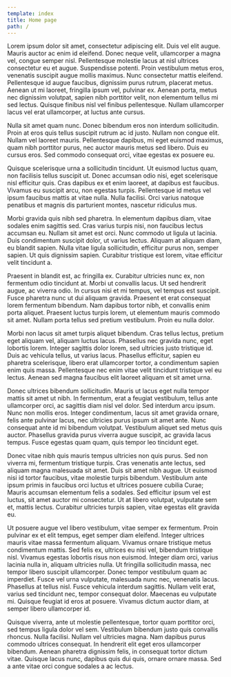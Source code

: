 ```yaml
---
template: index
title: Home page
path: /
---
```

Lorem ipsum dolor sit amet, consectetur adipiscing elit. Duis vel elit augue. Mauris auctor ac enim id eleifend. Donec neque velit, ullamcorper a magna vel, congue semper nisl. Pellentesque molestie lacus at nisl ultrices consectetur eu et augue. Suspendisse potenti. Proin vestibulum metus eros, venenatis suscipit augue mollis maximus. Nunc consectetur mattis eleifend. Pellentesque id augue faucibus, dignissim purus rutrum, placerat metus. Aenean ut mi laoreet, fringilla ipsum vel, pulvinar ex. Aenean porta, metus nec dignissim volutpat, sapien nibh porttitor velit, non elementum tellus mi sed lectus. Quisque finibus nisl vel finibus pellentesque. Nullam ullamcorper lacus vel erat ullamcorper, at luctus ante cursus.

Nulla sit amet quam nunc. Donec bibendum eros non interdum sollicitudin. Proin at eros quis tellus suscipit rutrum ac id justo. Nullam non congue elit. Nullam vel laoreet mauris. Pellentesque dapibus, mi eget euismod maximus, quam nibh porttitor purus, nec auctor mauris metus sed libero. Duis eu cursus eros. Sed commodo consequat orci, vitae egestas ex posuere eu.

Quisque scelerisque urna a sollicitudin tincidunt. Ut euismod luctus quam, non facilisis tellus suscipit ut. Donec accumsan odio nisi, eget scelerisque nisl efficitur quis. Cras dapibus ex et enim laoreet, at dapibus est faucibus. Vivamus eu suscipit arcu, non egestas turpis. Pellentesque id metus vel ipsum faucibus mattis at vitae nulla. Nulla facilisi. Orci varius natoque penatibus et magnis dis parturient montes, nascetur ridiculus mus.

Morbi gravida quis nibh sed pharetra. In elementum dapibus diam, vitae sodales enim sagittis sed. Cras varius turpis nisi, non faucibus lectus accumsan eu. Nullam sit amet est orci. Nunc commodo ut ligula ut lacinia. Duis condimentum suscipit dolor, ut varius lectus. Aliquam at aliquam diam, eu blandit sapien. Nulla vitae ligula sollicitudin, efficitur purus non, semper sapien. Ut quis dignissim sapien. Curabitur tristique est lorem, vitae efficitur velit tincidunt a.

Praesent in blandit est, ac fringilla ex. Curabitur ultricies nunc ex, non fermentum odio tincidunt at. Morbi ut convallis lacus. Ut sed hendrerit augue, ac viverra odio. In cursus nisi et mi tempus, vel tempus est suscipit. Fusce pharetra nunc ut dui aliquam gravida. Praesent et erat consequat lorem fermentum bibendum. Nam dapibus tortor nibh, et convallis enim porta aliquet. Praesent luctus turpis lorem, ut elementum mauris commodo sit amet. Nullam porta tellus sed pretium vestibulum. Proin eu nulla dolor.

Morbi non lacus sit amet turpis aliquet bibendum. Cras tellus lectus, pretium eget aliquam vel, aliquam luctus lacus. Phasellus nec gravida nunc, eget lobortis lorem. Integer sagittis dolor lorem, sed ultricies justo tristique id. Duis ac vehicula tellus, ut varius lacus. Phasellus efficitur, sapien eu pharetra scelerisque, libero erat ullamcorper tortor, a condimentum sapien enim quis massa. Pellentesque nec enim vitae velit tincidunt tristique vel eu lectus. Aenean sed magna faucibus elit laoreet aliquam et sit amet urna.

Donec ultrices bibendum sollicitudin. Mauris ut lacus eget nulla tempor mattis sit amet ut nibh. In fermentum, erat a feugiat vestibulum, tellus ante ullamcorper orci, ac sagittis diam nisl vel dolor. Sed interdum arcu ipsum. Nunc non mollis eros. Integer condimentum, lacus sit amet gravida ornare, felis ante pulvinar lacus, nec ultricies purus ipsum sit amet ante. Nunc consequat ante id mi bibendum volutpat. Vestibulum aliquet sed metus quis auctor. Phasellus gravida purus viverra augue suscipit, ac gravida lacus tempus. Fusce egestas quam quam, quis tempor leo tincidunt eget.

Donec vitae nibh quis mauris tempus ultricies non quis purus. Sed non viverra mi, fermentum tristique turpis. Cras venenatis ante lectus, sed aliquam magna malesuada sit amet. Duis sit amet nibh augue. Ut euismod nisi id tortor faucibus, vitae molestie turpis bibendum. Vestibulum ante ipsum primis in faucibus orci luctus et ultrices posuere cubilia Curae; Mauris accumsan elementum felis a sodales. Sed efficitur ipsum vel est luctus, sit amet auctor mi consectetur. Ut at libero volutpat, vulputate sem et, mattis lectus. Curabitur ultricies turpis sapien, vitae egestas elit gravida eu.

Ut posuere augue vel libero vestibulum, vitae semper ex fermentum. Proin pulvinar ex et elit tempus, eget semper diam eleifend. Integer ultrices mauris vitae massa fermentum aliquam. Vivamus ornare tristique metus condimentum mattis. Sed felis ex, ultrices eu nisi vel, bibendum tristique nisl. Vivamus egestas lobortis risus non euismod. Integer diam orci, varius lacinia nulla in, aliquam ultricies nulla. Ut fringilla sollicitudin massa, nec tempor libero suscipit ullamcorper. Donec tempor vestibulum quam ac imperdiet. Fusce vel urna vulputate, malesuada nunc nec, venenatis lacus. Phasellus at tellus nisl. Fusce vehicula interdum sagittis. Nullam velit erat, varius sed tincidunt nec, tempor consequat dolor. Maecenas eu vulputate mi. Quisque feugiat id eros at posuere. Vivamus dictum auctor diam, at semper libero ullamcorper id.

Quisque viverra, ante ut molestie pellentesque, tortor quam porttitor orci, sed tempus ligula dolor vel sem. Vestibulum bibendum justo quis convallis rhoncus. Nulla facilisi. Nullam vel ultricies magna. Nam dapibus purus commodo ultrices consequat. In hendrerit elit eget eros ullamcorper bibendum. Aenean pharetra dignissim felis, in consequat tortor dictum vitae. Quisque lacus nunc, dapibus quis dui quis, ornare ornare massa. Sed a ante vitae orci congue sodales a ac lectus.